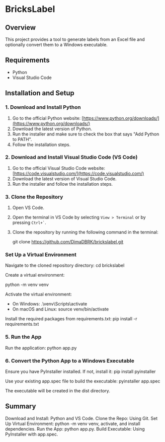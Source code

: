  # BricksLabel

## Overview

This project provides a tool to generate labels from an Excel file and optionally convert them to a Windows executable.

## Requirements

- Python
- Visual Studio Code

## Installation and Setup

### 1. Download and Install Python

1. Go to the official Python website: [https://www.python.org/downloads/](https://www.python.org/downloads/)
2. Download the latest version of Python.
3. Run the installer and make sure to check the box that says "Add Python to PATH".
4. Follow the installation steps.

### 2. Download and Install Visual Studio Code (VS Code)

1. Go to the official Visual Studio Code website: [https://code.visualstudio.com/](https://code.visualstudio.com/)
2. Download the latest version of Visual Studio Code.
3. Run the installer and follow the installation steps.

### 3. Clone the Repository

1. Open VS Code.
2. Open the terminal in VS Code by selecting `View > Terminal` or by pressing `` Ctrl+` ``.
3. Clone the repository by running the following command in the terminal:

   git clone https://github.com/DimaDBRK/brickslabel.git

### Set Up a Virtual Environment

Navigate to the cloned repository directory:
cd brickslabel

Create a virtual environment:

python -m venv venv

Activate the virtual environment:
- On Windows: .\venv\Scripts\activate
- On macOS and Linux: source venv/bin/activate

Install the required packages from requirements.txt:
pip install -r requirements.txt

### 5. Run the App

Run the application: 
python app.py

### 6. Convert the Python App to a Windows Executable

Ensure you have PyInstaller installed. If not, install it:
pip install pyinstaller

Use your existing app.spec file to build the executable:
pyinstaller app.spec

The executable will be created in the dist directory.

## Summary
Download and Install: Python and VS Code.
Clone the Repo: Using Git.
Set Up Virtual Environment: python -m venv venv, activate, and install dependencies.
Run the App: python app.py.
Build Executable: Using PyInstaller with app.spec.


